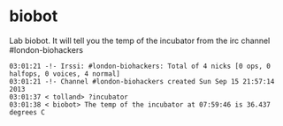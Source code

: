 biobot
======

Lab biobot. It will tell you the temp of the incubator from the irc channel #london-biohackers

    03:01:21 -!- Irssi: #london-biohackers: Total of 4 nicks [0 ops, 0 halfops, 0 voices, 4 normal]
    03:01:21 -!- Channel #london-biohackers created Sun Sep 15 21:57:14 2013
    03:01:37 < tolland> ?incubator
    03:01:38 < biobot> The temp of the incubator at 07:59:46 is 36.437 degrees C

